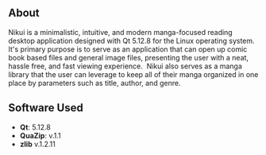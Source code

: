 ## About

Nikui is a minimalistic, intuitive, and modern manga-focused reading desktop application designed with Qt 5.12.8 for the Linux operating system.  It's primary purpose is to serve as an application that can open up comic book based files and general image files, presenting the user with a neat, hassle free, and fast viewing experience.  Nikui also serves as a manga library that the user can leverage to keep all of their manga organized in one place by parameters such as title, author, and genre.


## Software Used

- **Qt**: 5.12.8
- **QuaZip**: v.1.1
- **zlib** v.1.2.11
